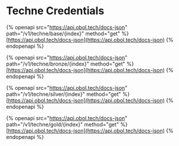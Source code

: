 # Techne Credentials

{% openapi src="https://api.obol.tech/docs-json" path="/v1/techne/base/{index}" method="get" %}
[https://api.obol.tech/docs-json](https://api.obol.tech/docs-json)
{% endopenapi %}

{% openapi src="https://api.obol.tech/docs-json" path="/v1/techne/bronze/{index}" method="get" %}
[https://api.obol.tech/docs-json](https://api.obol.tech/docs-json)
{% endopenapi %}

{% openapi src="https://api.obol.tech/docs-json" path="/v1/techne/silver/{index}" method="get" %}
[https://api.obol.tech/docs-json](https://api.obol.tech/docs-json)
{% endopenapi %}

{% openapi src="https://api.obol.tech/docs-json" path="/v1/techne/gold/{index}" method="get" %}
[https://api.obol.tech/docs-json](https://api.obol.tech/docs-json)
{% endopenapi %}
